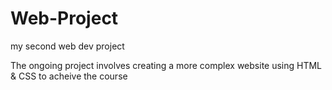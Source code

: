 # Web-Project
my second web dev project 

The ongoing project involves creating a more complex website using HTML & CSS to acheive the course

